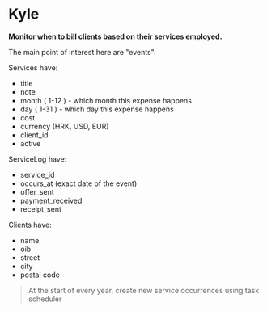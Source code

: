 # Kyle

**Monitor when to bill clients based on their services employed.**

The main point of interest here are "events".

Services have:

- title
- note
- month ( 1-12 ) - which month this expense happens
- day ( 1-31 ) - which day this expense happens
- cost
- currency (HRK, USD, EUR)
- client_id
- active

ServiceLog have:

- service_id
- occurs_at (exact date of the event)
- offer_sent
- payment_received
- receipt_sent

Clients have:

- name
- oib
- street
- city
- postal code

> At the start of every year, create new service occurrences using task scheduler
